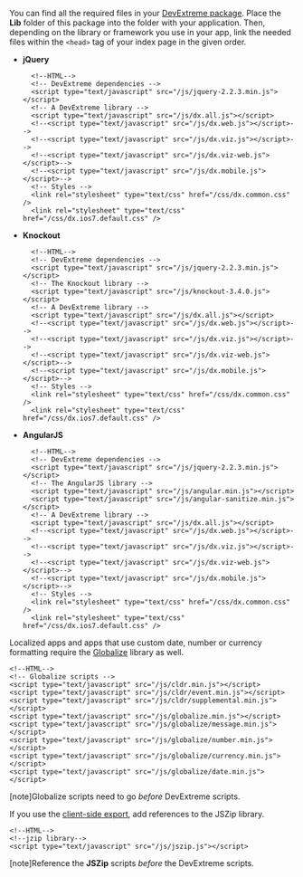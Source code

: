 You can find all the required files in your [DevExtreme package](/concepts/Common/07%20DevExtreme%20Packages '/Documentation/Guide/Common/DevExtreme_Packages/'). Place the **Lib** folder of this package into the folder with your application. Then, depending on the library or framework you use in your app, link the needed files within the `<head>` tag of your index page in the given order.

- **jQuery**

        <!--HTML-->
        <!-- DevExtreme dependencies -->
        <script type="text/javascript" src="/js/jquery-2.2.3.min.js"></script>
        <!-- A DevExtreme library -->
        <script type="text/javascript" src="/js/dx.all.js"></script>
        <!--<script type="text/javascript" src="/js/dx.web.js"></script>-->
        <!--<script type="text/javascript" src="/js/dx.viz.js"></script>-->
        <!--<script type="text/javascript" src="/js/dx.viz-web.js"></script>-->
        <!--<script type="text/javascript" src="/js/dx.mobile.js"></script>-->
        <!-- Styles -->
        <link rel="stylesheet" type="text/css" href="/css/dx.common.css" />
        <link rel="stylesheet" type="text/css" href="/css/dx.ios7.default.css" />

- **Knockout**

        <!--HTML-->
        <!-- DevExtreme dependencies -->
        <script type="text/javascript" src="/js/jquery-2.2.3.min.js"></script>
        <!-- The Knockout library -->
        <script type="text/javascript" src="/js/knockout-3.4.0.js"></script>
        <!-- A DevExtreme library -->
        <script type="text/javascript" src="/js/dx.all.js"></script>
        <!--<script type="text/javascript" src="/js/dx.web.js"></script>-->
        <!--<script type="text/javascript" src="/js/dx.viz.js"></script>-->
        <!--<script type="text/javascript" src="/js/dx.viz-web.js"></script>-->
        <!--<script type="text/javascript" src="/js/dx.mobile.js"></script>-->
        <!-- Styles -->
        <link rel="stylesheet" type="text/css" href="/css/dx.common.css" />
        <link rel="stylesheet" type="text/css" href="/css/dx.ios7.default.css" />

- **AngularJS**

        <!--HTML-->
        <!-- DevExtreme dependencies -->
        <script type="text/javascript" src="/js/jquery-2.2.3.min.js"></script>
        <!-- The AngularJS library -->
        <script type="text/javascript" src="/js/angular.min.js"></script>
        <script type="text/javascript" src="/js/angular-sanitize.min.js"></script>
        <!-- A DevExtreme library -->
        <script type="text/javascript" src="/js/dx.all.js"></script>
        <!--<script type="text/javascript" src="/js/dx.web.js"></script>-->
        <!--<script type="text/javascript" src="/js/dx.viz.js"></script>-->
        <!--<script type="text/javascript" src="/js/dx.viz-web.js"></script>-->
        <!--<script type="text/javascript" src="/js/dx.mobile.js"></script>-->
        <!-- Styles -->
        <link rel="stylesheet" type="text/css" href="/css/dx.common.css" />
        <link rel="stylesheet" type="text/css" href="/css/dx.ios7.default.css" />

Localized apps and apps that use custom date, number or currency formatting require the [Globalize](https://github.com/jquery/globalize) library as well.

    <!--HTML-->
    <!-- Globalize scripts -->
    <script type="text/javascript" src="/js/cldr.min.js"></script>
    <script type="text/javascript" src="/js/cldr/event.min.js"></script>
    <script type="text/javascript" src="/js/cldr/supplemental.min.js"></script>
    <script type="text/javascript" src="/js/globalize.min.js"></script>
    <script type="text/javascript" src="/js/globalize/message.min.js"></script>
    <script type="text/javascript" src="/js/globalize/number.min.js"></script>
    <script type="text/javascript" src="/js/globalize/currency.min.js"></script>
    <script type="text/javascript" src="/js/globalize/date.min.js"></script>

[note]Globalize scripts need to go _before_ DevExtreme scripts.

If you use the [client-side export](/concepts/10%20UI%20Widgets/70%20Data%20Grid/090%20Client-Side%20Export '/Documentation/Guide/UI_Widgets/Data_Grid/Client-Side_Export/'), add references to the JSZip library.

    <!--HTML-->
    <!--jzip library-->
    <script type="text/javascript" src="/js/jszip.js"></script>

[note]Reference the **JSZip** scripts *before* the DevExtreme scripts.